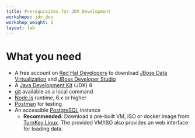 ```yaml
---
title: Prerequisites for JDV Development
workshops: jdv_dev
workshop_weight: 1
layout: lab
---
```


# What you need

* A free account on [Red Hat Developers](https://developers.redhat.com/) to download [JBoss Data Virtualization](https://developers.redhat.com/products/datavirt/download/) and [JBoss Developer Studio](https://developers.redhat.com/products/devstudio/download/)
* A [Java Development Kit](http://openjdk.java.net/install/) (JDK) 8
* [git](https://git-scm.com/) available as a local command
* [Node.js](https://nodejs.org/en/download/package-manager/) runtime, 6.x or higher
* [Postman](https://www.getpostman.com/) for testing
* An accessible [PostgreSQL](https://www.postgresql.org/) instance
  * **Recommended:** Download a pre-built VM, ISO or docker image from [TurnKey Linux](https://www.turnkeylinux.org/postgresql).  The provided VM/ISO also provides an web interface for loading data.

